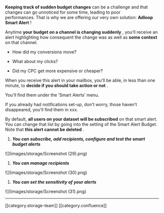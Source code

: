  **Keeping track of sudden budget changes**  can be a challenge and that changes can go unnoticed for some time, leading to poor performances. That is why we are offering our very own solution:  **Adloop Smart Alert** !

Anytime  **your budget on a channel is changing suddenly** , you’ll receive an alert highlighting how consequent the change was as well as  **some context** on that channel.


*  How did my conversions move?


*  What about my clicks? 


* Did my CPC get more expensive or cheaper?





When you receive this alert in your mailbox, you’ll be able, in less than one minute, to  **decide if you should take action or not** .

You'll find them under the ‘Smart Alerts’ menu. 

If you already had notifications set-up, don't worry, those haven't disappeared, you'll find them in xxx.

By default,  **all users on your dataset will be subscribed**  on that smart alert. You can change that list by going into the setting of the Smart Alert Budget. Note that  **this alert cannot be deleted** . 






1.  **_You can subscribe, add recipients, configure and test the smart budget alerts_** 



![](images/storage/Screenshot (29).png)


1.  **_You can manage recipients_** 



![](images/storage/Screenshot (30).png)


1.  **_You can set the sensitivity of your alerts_** 



![](images/storage/Screenshot (31).png)



*****

[[category.storage-team]] 
[[category.confluence]] 
